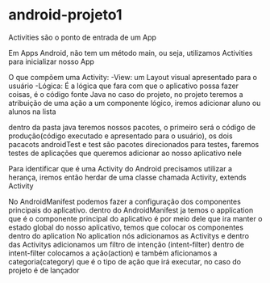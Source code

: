 # android-projeto1

Activities são o ponto de entrada de um App

Em Apps Android, não tem um método main, ou seja, utilizamos Activities para inicializar nosso App

O que compõem uma Activity:
-View: um Layout visual apresentado para o usuário
-Lógica: É a lógica que fara com que o aplicativo possa fazer coisas, é o código fonte Java no caso do projeto, no projeto teremos a atribuição de uma ação a um componente lógico, iremos adicionar aluno ou alunos na lista 

dentro da pasta java teremos nossos pacotes, o primeiro será o código de produção(código executado e apresentado para o usuário), os dois pacacots androidTest e test são pacotes direcionados para testes, faremos testes de aplicações que queremos adicionar ao nosso aplicativo nele

Para identificar que é uma Activity do Android precisamos utilizar a herança, iremos então herdar de uma classe chamada Activity, extends Activity

No AndroidManifest podemos fazer a configuração dos componentes principais do aplicativo. dentro do AndroidManifest ja temos o application que é o componente principal do aplicativo é por meio dele que ira manter o estado global do nosso aplicativo, temos que colocar os componentes dentro do aplication
No aplication nós adicionamos as Activitys e dentro das Activitys adicionamos um filtro de intenção (intent-filter) dentro de intent-filter colocamos a ação(action) e também aficionamos a categoria(category) que é o tipo de ação que irá executar, no caso do projeto é de lançador


